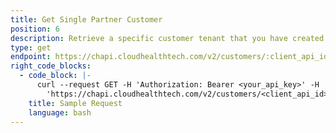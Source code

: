 ```yaml
---
title: Get Single Partner Customer
position: 6
description: Retrieve a specific customer tenant that you have created in the CloudHealth Platform. This information is retrieved from the CloudHealth Platform. This endpoint can be used for both AWS and Azure customer tenants.
type: get
endpoint: https://chapi.cloudhealthtech.com/v2/customers/:client_api_id
right_code_blocks:
  - code_block: |-
      curl --request GET -H 'Authorization: Bearer <your_api_key>' -H 'Content-Type: application/json' -d
        'https://chapi.cloudhealthtech.com/v2/customers/<client_api_id>'
    title: Sample Request
    language: bash
---
```

